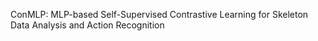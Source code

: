 ConMLP: MLP-based Self-Supervised Contrastive Learning for Skeleton Data Analysis and Action Recognition
